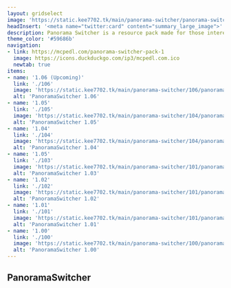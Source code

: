 ```yaml
---
layout: gridselect
image: 'https://static.kee7702.tk/main/panorama-switcher/panorama-switcher_1.png'
headInsert: '<meta name="twitter:card" content="summary_large_image">'
description: Panorama Switcher is a resource pack made for those interested in revisiting the older panoramas of Minecraft, I've gathered most of the panoramas ever used in Minecraft, and now it's time to share those panoramas with you!
theme_color: '#59686b'
navigation:
- link: https://mcpedl.com/panorama-switcher-pack-1
  image: https://icons.duckduckgo.com/ip3/mcpedl.com.ico
  newtab: true
items:
- name: '1.06 (Upcoming)'
  link: './106'
  image: 'https://static.kee7702.tk/main/panorama-switcher/106/panorama-switcher_1.png'
  alt: 'PanoramaSwitcher 1.06'
- name: '1.05'
  link: './105'
  image: 'https://static.kee7702.tk/main/panorama-switcher/104/panorama-switcher_1.png'
  alt: 'PanoramaSwitcher 1.05'
- name: '1.04'
  link: './104'
  image: 'https://static.kee7702.tk/main/panorama-switcher/104/panorama-switcher_1.png'
  alt: 'PanoramaSwitcher 1.04'
- name: '1.05'
  link: './103'
  image: 'https://static.kee7702.tk/main/panorama-switcher/101/panorama-switcher_1.png'
  alt: 'PanoramaSwitcher 1.03'
- name: '1.02'
  link: './102'
  image: 'https://static.kee7702.tk/main/panorama-switcher/101/panorama-switcher_1.png'
  alt: 'PanoramaSwitcher 1.02'
- name: '1.01'
  link: './101'
  image: 'https://static.kee7702.tk/main/panorama-switcher/101/panorama-switcher_1.png'
  alt: 'PanoramaSwitcher 1.01'
- name: '1.00'
  link: './100'
  image: 'https://static.kee7702.tk/main/panorama-switcher/100/panorama-switcher_1.png'
  alt: 'PanoramaSwitcher 1.00'
---
```

## PanoramaSwitcher